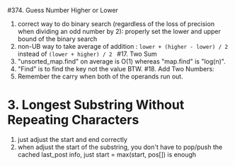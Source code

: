#374. Guess Number Higher or Lower
1. correct way to do binary search (regardless of the loss of precision when dividing an odd number by 2): properly set the lower and upper bound of the binary search
2. non-UB way to take average of addition : `lower + (higher - lower) / 2` instead of `(lower + higher) / 2 `
#17. Two Sum
1. "unsorted_map.find" on average is O(1) whereas "map.find" is "log(n)".  
2. "Find" is to find the key not the value BTW.
#18. Add Two Numbers:
1. Remember the carry when both of the operands run out.
# 3. Longest Substring Without Repeating Characters
1. just adjust the start and end correctly
2. when adjust the start of the substring, you don't have to pop/push the cached last_post info, just start = max(start, pos[<cur char>]) is enough
